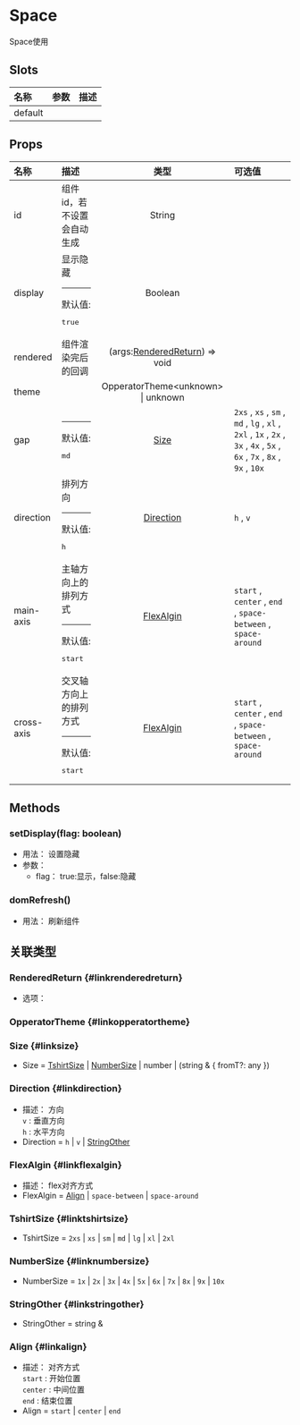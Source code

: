 # Space


Space使用

## Slots


<div class="slots">

| 名称    | 参数 | 描述 |
| :------ | :--- | :--- |
| default |      |      |

</div>



## Props


<div class="props">

| 名称       | 描述                                                  |                           类型                          | 可选值                                                                                                                  |
| :--------- | :---------------------------------------------------- | :-----------------------------------------------------: | :---------------------------------------------------------------------------------------------------------------------- |
| id         | 组件id，若不设置会自动生成                            |                          String                         |                                                                                                                         |
| display    | 显示隐藏<hr>默认值:<br><pre>true</pre>                |                         Boolean                         |                                                                                                                         |
| rendered   | 组件渲染完后的回调                                    | (args:[RenderedReturn](#linkrenderedreturn)) =&gt; void |                                                                                                                         |
| theme      |                                                       |         OpperatorTheme&lt;unknown&gt; \| unknown        |                                                                                                                         |
| gap        | <hr>默认值:<br><pre>md</pre>                          |                    [Size](#linksize)                    | `2xs` , `xs` , `sm` , `md` , `lg` , `xl` , `2xl` , `1x` , `2x` , `3x` , `4x` , `5x` , `6x` , `7x` , `8x` , `9x` , `10x` |
| direction  | 排列方向<hr>默认值:<br><pre>h</pre>                   |               [Direction](#linkdirection)               | `h` , `v`                                                                                                               |
| main-axis  | 主轴方向上的排列方式<hr>默认值:<br><pre>start</pre>   |               [FlexAlgin](#linkflexalgin)               | `start` , `center` , `end` , `space-between` , `space-around`                                                           |
| cross-axis | 交叉轴方向上的排列方式<hr>默认值:<br><pre>start</pre> |               [FlexAlgin](#linkflexalgin)               | `start` , `center` , `end` , `space-between` , `space-around`                                                           |

</div>



## Methods

### setDisplay(flag: boolean)
- 用法： 设置隐藏
- 参数：
	 - flag： true:显示，false:隐藏

### domRefresh()
- 用法： 刷新组件

## 关联类型



### RenderedReturn {#linkrenderedreturn}

- 选项：

### OpperatorTheme {#linkopperatortheme}


### Size {#linksize}

- Size = 	 [TshirtSize](#linktshirtsize) \| [NumberSize](#linknumbersize) \| number \| (string &amp; { fromT?: any })

### Direction {#linkdirection}

- 描述： 方向<br/>`v` : 垂直方向<br/>`h` : 水平方向
- Direction = 	 `h` \| `v` \| [StringOther](#linkstringother)

### FlexAlgin {#linkflexalgin}

- 描述： flex对齐方式
- FlexAlgin = 	 [Align](#linkalign) \| `space-between` \| `space-around`

### TshirtSize {#linktshirtsize}

- TshirtSize = 	 `2xs` \| `xs` \| `sm` \| `md` \| `lg` \| `xl` \| `2xl`

### NumberSize {#linknumbersize}

- NumberSize = 	 `1x` \| `2x` \| `3x` \| `4x` \| `5x` \| `6x` \| `7x` \| `8x` \| `9x` \| `10x`

### StringOther {#linkstringother}

- StringOther = 	 string \& 

### Align {#linkalign}

- 描述： 对齐方式<br/>`start` : 开始位置<br/>`center` : 中间位置<br/>`end` : 结束位置
- Align = 	 `start` \| `center` \| `end`